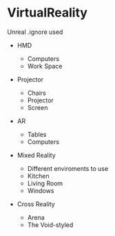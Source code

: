 # VirtualReality

Unreal .ignore used

- HMD
  - Computers
  - Work Space

- Projector
  - Chairs
  - Projector
  - Screen

- AR
  - Tables
  - Computers

- Mixed Reality
  - Different enviroments to use
  - Kitchen
  - Living Room
  - Windows

- Cross Reality
  - Arena
  - The Void-styled
